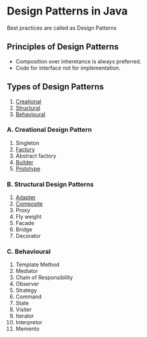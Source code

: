 # Design Patterns in Java

Best practices are called as Design Patterns

## Principles of Design Patterns

- Composition over inheretance is always preferred.
- Code for interface not for implementation.

## Types of Design Patterns

1. [Creational](#a-creational-design-pattern)
2. [Structural](#b-structural-design-patterns)
3. [Behavioural](#c-behavioural)

### A. Creational Design Pattern

1. Singleton
2. [Factory](Factory-Design-Pattern.md)
3. Abstract factory
4. [Builder](Builder-Design-Pattern.md)
5. [Prototype](Prototype-Design-Pattern.md)

### B. Structural Design Patterns

1. [Adapter](Adapter-Design-Pattern.md)
1. [Composite](Composite-Design-Pattern.md)
1. Proxy
1. Fly weight
1. Facade
1. Bridge
1. Decorator

### C. Behavioural

1. Template Method
1. Mediator
1. Chain of Responsibility
1. Observer
1. Strategy
1. Command
1. State
1. Visiter
1. Iterator
1. Interpretor
1. Memento
